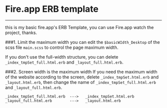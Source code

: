 Fire.app ERB template
=====================
---------------------------------------
this is my basic fire.app's ERB Template, you can use Fire.app watch the project, thanks.

###1. Limit the maximum width
you can edit the `$basicWIdth_Desktop` of the scss file `main.scss` to control the page maximum width.

If you don't use the full-width structure, you can delete `_index_tmpSet_full.html.erb` and `_layout_full.html.erb`.


###2. Screen width is the maximum width
If you need the maximum width of the website according to the screen, delete `_index_tmpSet.html.erb` and `_layout.html.erb`, then change the name of `_index_tmpSet_full.html.erb` and `_layout_full.html.erb`.

    _index_tmpSet_full.html.erb  --->   _index_tmpSet.html.erb
    _layout_full.html.erb        --->   _layout.html.erb